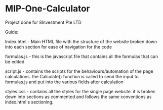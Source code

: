 # MIP-One-Calculator
Project done for 8Investment Pte LTD

Guide:

Index.html - Main HTML file with the structure of the website broken down into each section for ease of navigation for the code

formulas.js - this is the javascript file that contains all the formulas that can be edited.

script.js - contains the scripts for the behaviours/automation of the page calculations. the Calculate() function is called to send the input to formulas.js and put into the various fields after calculation

styles.css - contains all the styles for the single page website. it is broken down into sections as commented and follows the same conventions as index.html's sectioning.
